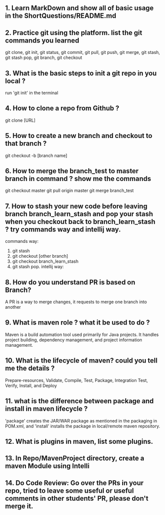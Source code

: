 ## 1. Learn MarkDown and show all of basic usage in the ShortQuestions/README.md

## 2.  Practice git using the platform. list the git commands you learned
git clone, git init, git status, git commit, git pull, git push, git merge, git stash, git stash pop, git branch, git checkout

## 3.  What is the basic steps to init a git repo in you local ?
run 'git init' in the terminal

## 4.  How to clone a repo from Github ?
git clone [URL]
## 5.  How to create a new branch and checkout to that branch ?
git checkout -b [branch name]
## 6.  How to merge the branch_test to master branch in command ? show me the commands
git checkout master
git pull origin master
git merge branch_test
## 7.  How to stash your new code before leaving branch branch_learn_stash and pop your stash when you checkout back to branch_learn_stash ? try commands way and intellij way.
commands way:
1. git stash 
2. git checkout [other branch]
3. git checkout branch_learn_stash
4. git stash pop.
intellij way:

## 8.  How do you understand PR is based on Branch?
A PR is a way to merge changes, it requests to merge one branch into another

## 9.  What is maven role ? what it be used to do ?
Maven is a build automation tool used primarily for Java projects. It handles project building, dependency management, and project information management.

## 10.  What is the lifecycle of maven? could you tell me the details ?
Prepare-resources, Validate, Compile, Test, Package, Integration Test, Verify, Install, and Deploy

## 11.  what is the difference between package and install in maven lifecycle ?
'package' creates the JAR/WAR package as mentioned in the packaging in POM.xml, and 'install' installs the package in local/remote maven
repository.

## 12.  What is plugins in maven, list some plugins.

## 13.  In Repo/MavenProject directory, create a maven Module using Intelli

## 14.  Do Code Review: Go over the PRs in your repo, tried to leave some useful or useful comments in other students' PR, please don't merge it.